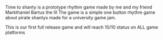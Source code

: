 Time to shanty is a prototype rhythm game made by me and my friend Markthaniel Bartus the III 
The game is a simple one button rhythm game about pirate shantys made for a university game jam.

This is our first full release game and will reach 10/10 status on ALL game platforms
